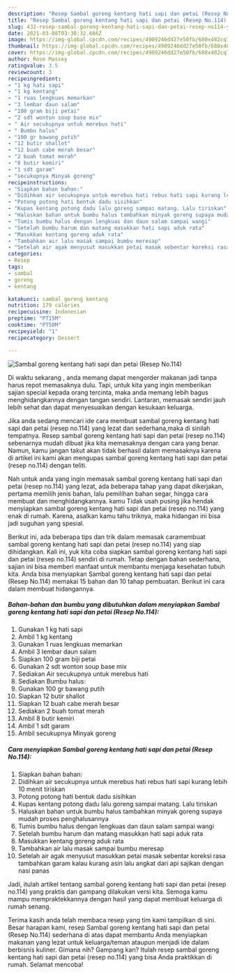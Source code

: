 ```yaml
---
description: "Resep Sambal goreng kentang hati sapi dan petai (Resep No.114) yang nikmat dan Mudah Dibuat"
title: "Resep Sambal goreng kentang hati sapi dan petai (Resep No.114) yang nikmat dan Mudah Dibuat"
slug: 432-resep-sambal-goreng-kentang-hati-sapi-dan-petai-resep-no114-yang-nikmat-dan-mudah-dibuat
date: 2021-03-08T03:38:32.666Z
image: https://img-global.cpcdn.com/recipes/4909246dd27e50fb/680x482cq70/sambal-goreng-kentang-hati-sapi-dan-petai-resep-no114-foto-resep-utama.jpg
thumbnail: https://img-global.cpcdn.com/recipes/4909246dd27e50fb/680x482cq70/sambal-goreng-kentang-hati-sapi-dan-petai-resep-no114-foto-resep-utama.jpg
cover: https://img-global.cpcdn.com/recipes/4909246dd27e50fb/680x482cq70/sambal-goreng-kentang-hati-sapi-dan-petai-resep-no114-foto-resep-utama.jpg
author: Rose Massey
ratingvalue: 3.5
reviewcount: 3
recipeingredient:
- "1 kg hati sapi"
- "1 kg kentang"
- "1 ruas lengkuas memarkan"
- "3 lembar daun salam"
- "100 gram biji petai"
- "2 sdt wonton soup base mix"
- " Air secukupnya untuk merebus hati"
- " Bumbu halus"
- "100 gr bawang putih"
- "12 butir shallot"
- "12 buah cabe merah besar"
- "2 buah tomat merah"
- "8 butir kemiri"
- "1 sdt garam"
- "secukupnya Minyak goreng"
recipeinstructions:
- "Siapkan bahan bahan:"
- "Didihkan air secukupnya untuk merebus hati rebus hati sapi kurang lebih 10 menit tiriskan"
- "Potong potong hati bentuk dadu sisihkan"
- "Kupas kentang potong dadu lalu goreng sampai matang. Lalu tiriskan"
- "Haluskan bahan untuk bumbu halus tambahkan minyak goreng supaya mudah proses penghalusannya"
- "Tumis bumbu halus dengan lengkuas dan daun salam sampai wangi"
- "Setelah bumbu harum dan matang masukkan hati sapi aduk rata"
- "Masukkan kentang goreng aduk rata"
- "Tambahkan air lalu masak sampai bumbu meresap"
- "Setelah air agak menyusut masukkan petai masak sebentar koreksi rasa tambahkan garam kalau kurang asin lalu angkat dari api sajikan dengan nasi panas"
categories:
- Resep
tags:
- sambal
- goreng
- kentang

katakunci: sambal goreng kentang 
nutrition: 179 calories
recipecuisine: Indonesian
preptime: "PT15M"
cooktime: "PT50M"
recipeyield: "1"
recipecategory: Dessert

---
```



![Sambal goreng kentang hati sapi dan petai (Resep No.114)](https://img-global.cpcdn.com/recipes/4909246dd27e50fb/680x482cq70/sambal-goreng-kentang-hati-sapi-dan-petai-resep-no114-foto-resep-utama.jpg)

Di waktu  sekarang , anda memang dapat mengorder makanan jadi tanpa harus repot memasaknya dulu. Tapi, untuk kita yang ingin memberikan sajian special kepada orang tercinta, maka anda memang lebih bagus menghidangkannya dengan tangan sendiri. Lantaran, memasak sendiri jauh lebih sehat dan dapat menyesuaikan dengan kesukaan keluarga.

Jika anda sedang mencari ide cara membuat sambal goreng kentang hati sapi dan petai (resep no.114) yang lezat dan sederhana,maka di sinilah tempatnya. Resep sambal goreng kentang hati sapi dan petai (resep no.114)  sebenarnya mudah dibuat jika kita memasaknya dengan cara yang benar. Namun, kamu jangan takut akan tidak berhasil dalam memasaknya 
karena di artikel ini kami akan mengupas sambal goreng kentang hati sapi dan petai (resep no.114) dengan teliti.  



Nah untuk anda yang ingin memasak sambal goreng kentang hati sapi dan petai (resep no.114) yang lezat, ada beberapa tahap yang dapat dikerjakan, pertama memilih jenis bahan, lalu pemilihan bahan segar, hingga cara membuat dan menghidangkannya. kamu Tidak usah pusing jika hendak menyiapkan sambal goreng kentang hati sapi dan petai (resep no.114) yang enak di rumah. Karena, asalkan kamu  tahu triknya, maka hidangan ini bisa jadi suguhan yang spesial.

Berikut ini, ada beberapa tips dan trik dalam memasak caramembuat sambal goreng kentang hati sapi dan petai (resep no.114) yang siap dihidangkan. Kali ini, yuk kita coba siapkan sambal goreng kentang hati sapi dan petai (resep no.114) sendiri di rumah. Tetap dengan bahan sederhana, sajian ini bisa memberi manfaat untuk membantu menjaga kesehatan tubuh kita. Anda bisa menyiapkan Sambal goreng kentang hati sapi dan petai (Resep No.114) memakai 15 bahan dan 10 tahap pembuatan. Berikut ini cara dalam membuat hidangannya.

<!--inarticleads1-->

##### Bahan-bahan dan bumbu yang dibutuhkan dalam menyiapkan Sambal goreng kentang hati sapi dan petai (Resep No.114):

1. Gunakan 1 kg hati sapi
1. Ambil 1 kg kentang
1. Gunakan 1 ruas lengkuas memarkan
1. Ambil 3 lembar daun salam
1. Siapkan 100 gram biji petai
1. Gunakan 2 sdt wonton soup base mix
1. Sediakan  Air secukupnya untuk merebus hati
1. Sediakan  Bumbu halus:
1. Gunakan 100 gr bawang putih
1. Siapkan 12 butir shallot
1. Siapkan 12 buah cabe merah besar
1. Sediakan 2 buah tomat merah
1. Ambil 8 butir kemiri
1. Ambil 1 sdt garam
1. Ambil secukupnya Minyak goreng




<!--inarticleads2-->

##### Cara menyiapkan Sambal goreng kentang hati sapi dan petai (Resep No.114):

1. Siapkan bahan bahan:
1. Didihkan air secukupnya untuk merebus hati rebus hati sapi kurang lebih 10 menit tiriskan
1. Potong potong hati bentuk dadu sisihkan
1. Kupas kentang potong dadu lalu goreng sampai matang. Lalu tiriskan
1. Haluskan bahan untuk bumbu halus tambahkan minyak goreng supaya mudah proses penghalusannya
1. Tumis bumbu halus dengan lengkuas dan daun salam sampai wangi
1. Setelah bumbu harum dan matang masukkan hati sapi aduk rata
1. Masukkan kentang goreng aduk rata
1. Tambahkan air lalu masak sampai bumbu meresap
1. Setelah air agak menyusut masukkan petai masak sebentar koreksi rasa tambahkan garam kalau kurang asin lalu angkat dari api sajikan dengan nasi panas




Jadi, itulah artikel tentang  sambal goreng kentang hati sapi dan petai (resep no.114)  yang praktis dan gampang dilakukan versi kita. Semoga kamu mampu mempraktekkannya dengan hasil yang dapat membuat keluarga di rumah senang. 

Terima kasih anda telah membaca resep yang tim kami tampilkan di sini. Besar harapan kami, resep  Sambal goreng kentang hati sapi dan petai (Resep No.114) sederhana di atas dapat membantu Anda menyiapkan makanan yang lezat untuk keluarga/teman ataupun menjadi ide dalam berbisnis kuliner. Gimana nih? Gampang kan? Itulah resep sambal goreng kentang hati sapi dan petai (resep no.114) yang bisa Anda praktikkan di rumah. Selamat mencoba!

